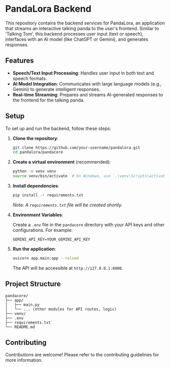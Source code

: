 # PandaLora Backend

This repository contains the backend services for PandaLora, an application that streams an interactive talking panda to the user's frontend. Similar to 'Talking Tom', this backend processes user input (text or speech), interfaces with an AI model (like ChatGPT or Gemini), and generates responses.

## Features

- **Speech/Text Input Processing**: Handles user input in both text and speech formats.
- **AI Model Integration**: Communicates with large language models (e.g., Gemini) to generate intelligent responses.
- **Real-time Streaming**: Prepares and streams AI-generated responses to the frontend for the talking panda.

## Setup

To set up and run the backend, follow these steps:

1.  **Clone the repository**:

    ```bash
    git clone https://github.com/your-username/pandalora.git
    cd pandalora/pandacore
    ```

2.  **Create a virtual environment** (recommended):

    ```bash
    python -m venv venv
    source venv/bin/activate  # On Windows, use `.\venv\Scripts\activate`
    ```

3.  **Install dependencies**:

    ```bash
    pip install -r requirements.txt
    ```

    *Note: A `requirements.txt` file will be created shortly.* 

4.  **Environment Variables**:

    Create a `.env` file in the `pandacore` directory with your API keys and other configurations. For example:

    ```
    GEMINI_API_KEY=YOUR_GEMINI_API_KEY
    ```

5.  **Run the application**:

    ```bash
    uvicorn app.main:app --reload
    ```

    The API will be accessible at `http://127.0.0.1:8000`.

## Project Structure

```
pandacore/
├── app/
│   ├── main.py
│   └── ... (other modules for API routes, logic)
├── venv/
├── .env
├── requirements.txt
└── README.md
```

## Contributing

Contributions are welcome! Please refer to the contributing guidelines for more information. 
